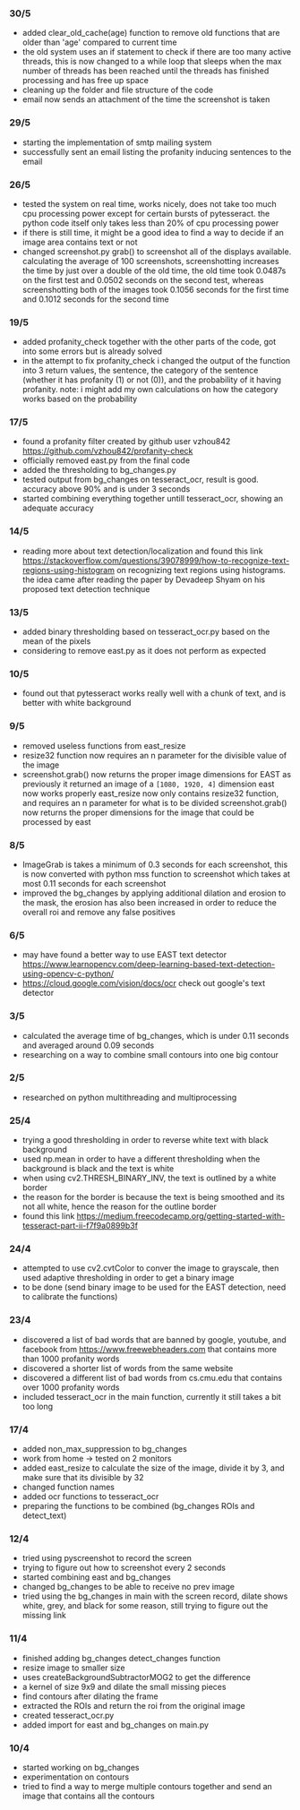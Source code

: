 ### 30/5
- added clear_old_cache(age) function to remove old functions that are older than 'age' compared to current time
- the old system uses an if statement to check if there are too many active threads, this is now changed to a while loop that sleeps when the max number of threads has been reached until the threads has finished processing and has free up space
- cleaning up the folder and file structure of the code
- email now sends an attachment of the time the screenshot is taken

### 29/5
- starting the implementation of smtp mailing system
- successfully sent an email listing the profanity inducing sentences to the email

### 26/5
- tested the system on real time, works nicely, does not take too much cpu processing power except for certain bursts of pytesseract. the python code itself only takes less than 20% of cpu processing power
- if there is still time, it might be a good idea to find a way to decide if an image area contains text or not
- changed screenshot.py grab() to screenshot all of the displays available. calculating the average of 100 screenshots, screenshotting increases the time by just over a double of the old time, the old time took 0.0487s on the first test and 0.0502 seconds on the second test, whereas screenshotting both of the images took 0.1056 seconds for the first time and 0.1012 seconds for the second time

### 19/5
- added profanity_check together with the other parts of the code, got into some errors but is already solved 
- in the attempt to fix profanity_check i changed the output of the function into 3 return values, the sentence, the category of the sentence (whether it has profanity (1) or not (0)), and the probability of it having profanity. note: i might add my own calculations on how the category works based on the probability

### 17/5
- found a profanity filter created by github user vzhou842 https://github.com/vzhou842/profanity-check
- officially removed east.py from the final code
- added the thresholding to bg_changes.py
- tested output from bg_changes on tesseract_ocr, result is good. accuracy above 90% and is under 3 seconds
- started combining everything together untill tesseract_ocr, showing an adequate accuracy 

### 14/5
- reading more about text detection/localization and found this link https://stackoverflow.com/questions/39078999/how-to-recognize-text-regions-using-histogram on recognizing text regions using histograms. the idea came after reading the paper by Devadeep Shyam on his proposed text detection technique

### 13/5
- added binary thresholding based on tesseract_ocr.py based on the mean of the pixels
- considering to remove east.py as it does not perform as expected

### 10/5
- found out that pytesseract works really well with a chunk of text, and is better with white background

### 9/5
- removed useless functions from east_resize
- resize32 function now requires an n parameter for the divisible value of the image
- screenshot.grab() now returns the proper image dimensions for EAST as previously it returned an image of a `[1080, 1920, 4]` dimension 
east now works properly
east_resize now only contains resize32 function, and requires an n parameter for what is to be divided
screenshot.grab() now returns the proper dimensions for the image that could be processed by east

### 8/5
- ImageGrab is takes a minimum of 0.3 seconds for each screenshot, this is now converted with python mss function to screenshot which takes at most 0.11 seconds for each screenshot
- improved the bg_changes by applying additional dilation and erosion to the mask, the erosion has also been increased in order to reduce the overall roi and remove any false positives

### 6/5
- may have found a better way to use EAST text detector https://www.learnopencv.com/deep-learning-based-text-detection-using-opencv-c-python/
- https://cloud.google.com/vision/docs/ocr check out google's text detector

### 3/5
- calculated the average time of bg_changes, which is under 0.11 seconds and averaged around 0.09 seconds
- researching on a way to combine small contours into one big contour

### 2/5
- researched on python multithreading and multiprocessing

### 25/4
- trying a good thresholding in order to reverse white text with black background
- used np.mean in order to have a different thresholding when the background is black and the text is white
- when using cv2.THRESH_BINARY_INV, the text is outlined by a white border
- the reason for the border is because the text is being smoothed and its not all white, hence the reason for the outline border
- found this link https://medium.freecodecamp.org/getting-started-with-tesseract-part-ii-f7f9a0899b3f 

### 24/4
- attempted to use cv2.cvtColor to conver the image to grayscale, then used adaptive thresholding in order to get a binary image
- to be done (send binary image to be used for the EAST detection, need to calibrate the functions)


### 23/4
- discovered a list of bad words that are banned by google, youtube, and facebook from https://www.freewebheaders.com that contains more than 1000 profanity words
- discovered a shorter list of words from the same website
- discovered a different list of bad words from cs.cmu.edu that contains over 1000 profanity words
- included tesseract_ocr in the main function, currently it still takes a bit too long

### 17/4 
- added non_max_suppression to bg_changes
- work from home -> tested on 2 monitors
- added east_resize to calculate the size of the image, divide it by 3, and make sure that its divisible by 32
- changed function names
- added ocr functions to tesseract_ocr
- preparing the functions to be combined (bg_changes ROIs and detect_text)


### 12/4
- tried using pyscreenshot to record the screen
- trying to figure out how to screenshot every 2 seconds
- started combining east and bg_changes
- changed bg_changes to be able to receive no prev image
- tried using the bg_changes in main with the screen record, dilate shows white, grey, and black for some reason, still trying to figure out the missing link


### 11/4
- finished adding bg_changes detect_changes function
- resize image to smaller size
- uses createBackgroundSubtractorMOG2 to get the difference
- a kernel of size 9x9 and dilate the small missing pieces
- find contours after dilating the frame
- extracted the ROIs and return the roi from the original image
- created tesseract_ocr.py
- added import for east and bg_changes on main.py


### 10/4
- started working on bg_changes
- experimentation on contours
- tried to find a way to merge multiple contours together and send an image that contains all the contours
